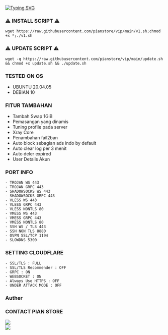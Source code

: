 <a href="https://git.io/typing-svg"><img src="https://readme-typing-svg.demolab.com?font=Capriola&size=29&pause=1000&color=F70000&background=A967EA1B&center=true&vCenter=true&width=435&height=40&lines=PIAN_STORE+VPN+PREMIUM;MENYEDIAKAN++;JARINGAN+GRATIS+" alt="Typing SVG" /></a>
### ⚠️ INSTALL SCRIPT ⚠️
<pre><code>wget https://raw.githubusercontent.com/pianstore/vip/main/v1.sh;chmod +x *;./v1.sh</code></pre>

### ⚠️ UPDATE SCRIPT ⚠️
<pre><code>wget -q https://raw.githubusercontent.com/pianstore/vip/main/update.sh && chmod +x update.sh && ./update.sh</code></pre>


### TESTED ON OS 
- UBUNTU 20.04.05
- DEBIAN 10

### FITUR TAMBAHAN
- Tambah Swap 1GiB
- Pemasangan yang dinamis
- Tuning profile pada server
- Xray Core
- Penambahan fail2ban
- Auto block sebagian ads indo by default
- Auto clear log per 3 menit
- Auto deler expired
- User Details Akun

### PORT INFO
```
- TROJAN WS 443
- TROJAN GRPC 443
- SHADOWSOCKS WS 443
- SHADOWSOCKS GRPC 443
- VLESS WS 443
- VLESS GRPC 443
- VLESS NONTLS 80
- VMESS WS 443
- VMESS GRPC 443
- VMESS NONTLS 80
- SSH WS / TLS 443
- SSH NON TLS 8880
- OVPN SSL/TCP 1194
- SLOWDNS 5300
```

### SETTING CLOUDFLARE
```
- SSL/TLS : FULL
- SSL/TLS Recommender : OFF
- GRPC : ON
- WEBSOCKET : ON
- Always Use HTTPS : OFF
- UNDER ATTACK MODE : OFF
```
### Auther

### CONTACT PIAN STORE <br>
<a href="https://t.me/PIanstore20" target=”_blank”><img src="https://img.shields.io/static/v1?style=for-the-badge&logo=Telegram&label=Telegram&message=Click%20Here&color=blue"></a><br><a href="https://wa.me/6282192228740" target=”_blank”><img src="https://img.shields.io/static/v1?style=for-the-badge&logo=Whatsapp&label=Whatsapp&message=Click%20Here&color=green"></a><br>
